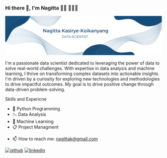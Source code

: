 ### Hi there 👋, I'm Nagitta 👋🏾 👩🏾‍💻
![I am GitHub Readme Generator's creator](https://github.com/nagittakk/Data-Science-Portfolio/blob/main/Nagitta%20Kasirye-Koikanyang_banner.png)

I'm a passionate data scientist dedicated to leveraging the power of data to solve real-world challenges. With expertise in data analysis and machine learning, I thrive on transforming complex datasets into actionable insights. I'm driven by a curiosity for exploring new technologies and methodologies to drive impactful outcomes. My goal is to drive positive change through data-driven problem-solving.

Skills and Expericne
* 🐍 Python Programming
* 📉 Data Analysis
* 🤖 Machine Learning
*  📋 Project Managment

- 📫 How to reach me: nagittak@gmail.com 


[<img src='https://cdn.jsdelivr.net/npm/simple-icons@3.0.1/icons/github.svg' alt='github' height='40'>](https://github.com/nagittakk)  [<img src='https://cdn.jsdelivr.net/npm/simple-icons@3.0.1/icons/linkedin.svg' alt='linkedin' height='40'>](https://www.linkedin.com/in/www.linkedin.com/in/nagittakasiryekoikanyang/)  

